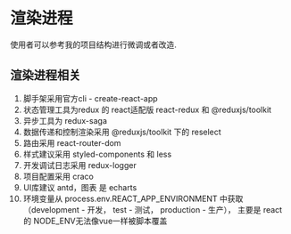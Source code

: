 # 渲染进程

使用者可以参考我的项目结构进行微调或者改造.

## 渲染进程相关

1. 脚手架采用官方cli - create-react-app
2. 状态管理工具为redux 的 react适配版 react-redux 和 @reduxjs/toolkit
3. 异步工具为 redux-saga
4. 数据传递和控制渲染采用 @reduxjs/toolkit 下的 reselect
5. 路由采用 react-router-dom
6. 样式建议采用 styled-components 和 less
7. 开发调试日志采用 redux-logger
8. 项目配置采用 craco
9. UI库建议 antd，图表 是 echarts
10. 环境变量从 process.env.REACT_APP_ENVIRONMENT 中获取（development - 开发， test - 测试， production - 生产），
    主要是 react 的 NODE_ENV无法像vue一样被脚本覆盖
